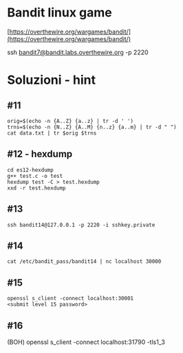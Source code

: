 # Bandit linux game

[https://overthewire.org/wargames/bandit/](https://overthewire.org/wargames/bandit/)

ssh bandit7@bandit.labs.overthewire.org -p 2220

# Soluzioni - hint
## #11
```
orig=$(echo -n {A..Z} {a..z} | tr -d ' ')
trns=$(echo -n {N..Z} {A..M} {n..z} {a..m} | tr -d " ")
cat data.txt | tr $orig $trns
```

## #12 - hexdump
```
cd es12-hexdump
g++ test.c -o test
hexdump test -C > test.hexdump
xxd -r test.hexdump
```

## #13
```
ssh bandit14@127.0.0.1 -p 2220 -i sshkey.private
```

## #14
```
cat /etc/bandit_pass/bandit14 | nc localhost 30000
```

## #15
```
openssl s_client -connect localhost:30001
<submit level 15 password>
```

## #16
(BOH)
openssl s_client -connect localhost:31790 -tls1_3
